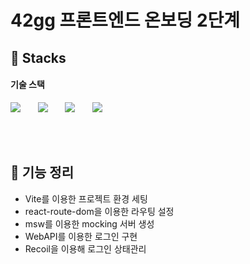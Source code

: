 # 42gg 프론트엔드 온보딩 2단계

## 🔧 Stacks

#### 기술 스택

<img src="https://img.shields.io/badge/React-61DAFB?style=for-the-badge&logo=react&logoColor=white"> &nbsp; &nbsp; &nbsp; 
<img src="https://img.shields.io/badge/Recoil-3578E5?style=for-the-badge&logo=recoil&logoColor=white"/> &nbsp; &nbsp; &nbsp;
<img src="https://img.shields.io/badge/cssmodules-000000?style=for-the-badge&logo=cssmodules&logoColor=white"> &nbsp; &nbsp; &nbsp;
<img src="https://img.shields.io/badge/SCSS-CC6699?style=for-the-badge&logo=sass&logoColor=white">

<br/><br/>

## 🚀 기능 정리

- Vite를 이용한 프로젝트 환경 세팅
- react-route-dom을 이용한 라우팅 설정
- msw를 이용한 mocking 서버 생성
- WebAPI를 이용한 로그인 구현
- Recoil을 이용해 로그인 상태관리

